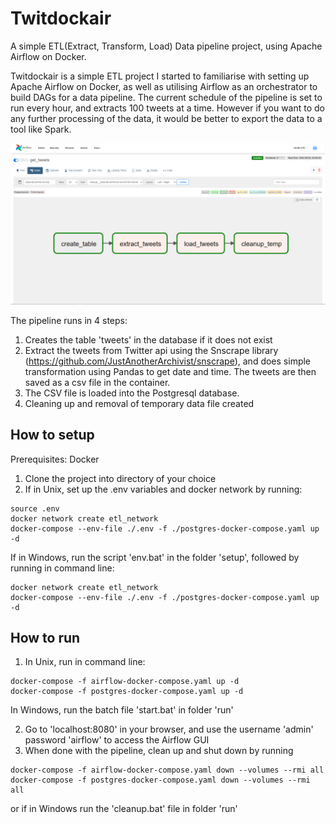 # Twitdockair

A simple ETL(Extract, Transform, Load) Data pipeline project, using Apache Airflow on Docker.

Twitdockair is a simple ETL project I started to familiarise with setting up Apache Airflow on Docker, as well as utilising Airflow as an orchestrator to build DAGs for a data pipeline. The current schedule of the pipeline is set to run every hour, and extracts 100 tweets at a time. However if you want to do any further processing of the data, it would be better to export the data to a tool like Spark.

![alt text](/images/ui.png "ui")

The pipeline runs in 4 steps:

1. Creates the table 'tweets' in the database if it does not exist
2. Extract the tweets from Twitter api using the Snscrape library (https://github.com/JustAnotherArchivist/snscrape), and does simple transformation using Pandas to get date and time. The tweets are then saved as a csv file in the container.
3. The CSV file is loaded into the Postgresql database.
4. Cleaning up and removal of temporary data file created

## How to setup
Prerequisites: Docker

1. Clone the project into directory of your choice
2. If in Unix, set up the .env variables and docker network by running:
```
source .env
docker network create etl_network
docker-compose --env-file ./.env -f ./postgres-docker-compose.yaml up -d
```
If in Windows, run the script 'env.bat' in the folder 'setup', followed by running in command line:
```
docker network create etl_network
docker-compose --env-file ./.env -f ./postgres-docker-compose.yaml up -d
```

## How to run
1. In Unix, run in command line:
```
docker-compose -f airflow-docker-compose.yaml up -d
docker-compose -f postgres-docker-compose.yaml up -d
```
In Windows, run the batch file 'start.bat' in folder 'run'

2. Go to 'localhost:8080' in your browser, and use the username 'admin' password 'airflow' to access the Airflow GUI
3. When done with the pipeline, clean up and shut down by running 
```
docker-compose -f airflow-docker-compose.yaml down --volumes --rmi all
docker-compose -f postgres-docker-compose.yaml down --volumes --rmi all
```
or if in Windows run the 'cleanup.bat' file in folder 'run'
